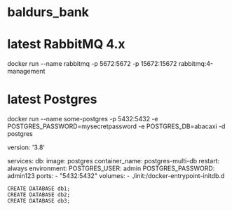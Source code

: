 # baldurs_bank

# latest RabbitMQ 4.x
docker run --name rabbitmq -p 5672:5672 -p 15672:15672 rabbitmq:4-management

# latest Postgres
docker run --name some-postgres -p 5432:5432 -e POSTGRES_PASSWORD=mysecretpassword -e POSTGRES_DB=abacaxi -d postgres

version: '3.8'

services:
  db:
    image: postgres
    container_name: postgres-multi-db
    restart: always
    environment:
      POSTGRES_USER: admin
      POSTGRES_PASSWORD: admin123
    ports:
      - "5432:5432"
    volumes:
      - ./init:/docker-entrypoint-initdb.d


```
CREATE DATABASE db1;
CREATE DATABASE db2;
CREATE DATABASE db3;
```